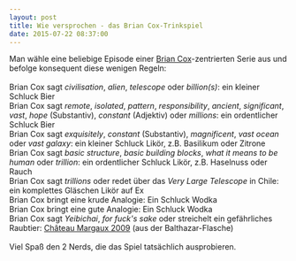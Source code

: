```yaml
---
layout: post
title: Wie versprochen - das Brian Cox-Trinkspiel
date: 2015-07-22 08:37:00
---
```




Man wähle eine beliebige Episode einer [Brian Cox](http://atlas.ch/news/2009/sexiest-physicist.html)-zentrierten Serie aus und befolge konsequent diese wenigen Regeln:
<br><br>
Brian Cox sagt *civilisation*, *alien*, *telescope* oder *billion(s)*: ein kleiner Schluck Bier <br>
Brian Cox sagt *remote*, *isolated*, *pattern*, *responsibility*, *ancient*, *significant*, *vast*, *hope* (Substantiv), *constant* (Adjektiv) oder *millions*: ein ordentlicher Schluck Bier<br>
Brian Cox sagt *exquisitely*, *constant* (Substantiv), *magnificent*, *vast ocean* oder *vast galaxy*: ein kleiner Schluck Likör, z.B. Basilikum oder Zitrone<br>
Brian Cox sagt *basic structure*, *basic building blocks*, *what it means to be human* oder *trillion*: ein ordentlicher Schluck Likör, z.B. Haselnuss oder Rauch<br>
Brian Cox sagt *trillions* oder redet über das *Very Large Telescope* in Chile: ein komplettes Gläschen Likör auf Ex<br>
Brian Cox bringt eine krude Analogie: Ein Schluck Wodka<br>
Brian Cox bringt eine gute Analogie: Ein Schluck Wodka<br>
Brian Cox sagt *Yeibichai*, *for fuck's sake* oder streichelt ein gefährliches Raubtier: [Château Margaux 2009](http://www.luxusblogger.de/2014/01/05/die-teuerste-flasche-wein-der-welt-15722.html) (aus der Balthazar-Flasche)<br><br>
Viel Spaß den 2 Nerds, die das Spiel tatsächlich ausprobieren.
